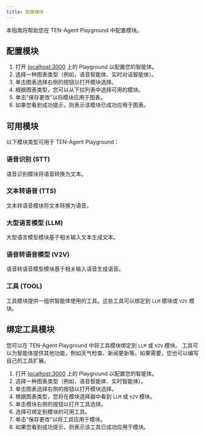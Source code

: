 ```yaml
---
title: 配置模块
---
```


本指南将帮助您在 TEN-Agent Playground 中配置模块。

## 配置模块

1. 打开 [localhost:3000](http://localhost:3000) 上的 Playground 以配置您的智能体。
2. 选择一种图表类型（例如，语音智能体、实时对话智能体）。
3. 单击图表选择右侧的按钮以打开模块选择。
4. 根据图表类型，您可以从下拉列表中选择可用的模块。
5. 单击“保存更改”以将模块应用于图表。
6. 如果您看到成功提示，则表示该模块已成功应用于图表。

## 可用模块

以下模块类型可用于 TEN-Agent Playground：

### 语音识别 (STT)

语音识别模块将语音转换为文本。

### 文本转语音 (TTS)

文本转语音模块将文本转换为语音。

### 大型语言模型 (LLM)

大型语言模型模块基于相关输入文本生成文本。

### 语音转语音模型 (V2V)

语音转语音模型模块基于相关输入语音生成语音。

### 工具 (TOOL)

工具模块提供一组供智能体使用的工具。这些工具可以绑定到 `LLM` 模块或 `V2V` 模块。

## 绑定工具模块

您可以在 TEN-Agent Playground 中将工具模块绑定到 `LLM` 或 `V2V` 模块。
工具可以为智能体提供其他功能，例如天气检查、新闻更新等。如果需要，您也可以编写自己的工具扩展。

1. 打开 [localhost:3000](http://localhost:3000) 上的 Playground 以配置您的智能体。
2. 选择一种图表类型（例如，语音智能体、实时智能体）。
3. 单击图表选择右侧的按钮以打开模块选择。
4. 根据图表类型，您将在模块选择器中看到 `LLM` 或 `V2V` 模块。
5. 单击模块右侧的按钮以打开工具选择。
6. 选择可绑定到模块的可用工具。
7. 单击“保存更改”以将工具应用于模块。
8. 如果您看到成功提示，则表示该工具已成功应用于模块。

